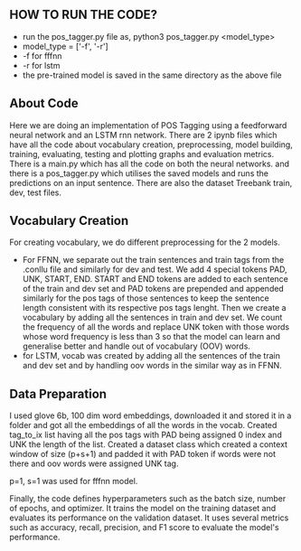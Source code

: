
## HOW TO RUN THE CODE?
- run the pos_tagger.py file as, 
 python3 pos_tagger.py <model_type>
- model_type = ['-f', '-r']
- -f for fffnn 
- -r for lstm
- the pre-trained model is saved in the same directory as the above file 


## About Code
Here we are doing an implementation of POS Tagging using a feedforward neural network and an LSTM rnn network. There are 2 ipynb files which have all the code about vocabulary creation, preprocessing, model building, training, evaluating, testing and plotting graphs and evaluation metrics. 
There is a main.py which has all the code on both the neural networks. and there is a pos_tagger.py which utilises the saved models and runs the predictions on an input sentence. 
There are also the dataset Treebank train, dev, test files.

## Vocabulary Creation
For creating vocabulary, we do different preprocessing for the 2 models.
* For FFNN, we separate out the train sentences and train tags from the .conllu file and similarly for dev and test. We add 4 special tokens PAD, UNK, START, END. START and END tokens are added to each sentence of the train and dev set and PAD tokens are prepended and appended similarly for the pos tags of those sentences to keep the sentence length consistent with its respective pos tags lenght. Then we create a vocabulary by adding all the sentences in train and dev set. We count the frequency of all the words and replace UNK token with those words whose word frequency is less than 3 so that the model can learn and generalise better and handle out of vocabulary (OOV) words.  
* for LSTM, vocab was created by adding all the sentences of the train and dev set and by handling oov words in the similar way as in FFNN. 

## Data Preparation
I used glove 6b, 100 dim word embeddings, downloaded it and stored it in a folder and got all the embeddings of all the words in the vocab. Created tag_to_ix list having all the pos tags with PAD being assigned 0 index and UNK the length of the list. 
Created a dataset class which created a context window of size (p+s+1) and padded it with PAD token if words were not there and oov words were assigned UNK tag. 

p=1, s=1 was used for fffnn model.

Finally, the code defines hyperparameters such as the batch size, number of epochs, and optimizer. It trains the model on the training dataset and evaluates its performance on the validation dataset. It uses several metrics such as accuracy, recall, precision, and F1 score to evaluate the model's performance.
